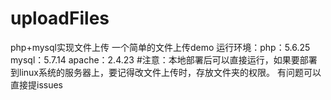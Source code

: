 # uploadFiles
php+mysql实现文件上传
一个简单的文件上传demo
运行环境：php：5.6.25   mysql：5.7.14   apache：2.4.23
#注意：本地部署后可以直接运行，如果要部署到linux系统的服务器上，要记得改文件上传时，存放文件夹的权限。
有问题可以直接提issues
